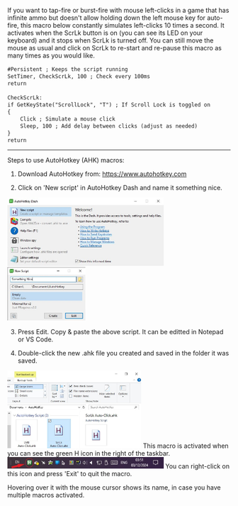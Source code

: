 If you want to tap-fire or burst-fire with mouse left-clicks in a game that has infinite ammo but doesn't allow holding down the left mouse key for auto-fire, this macro below constantly simulates left-clicks 10 times a second. It activates when the ScrLk button is on (you can see its LED on your keyboard) and it stops when ScrLk is turned off. You can still move the mouse as usual and click on ScrLk to re-start and re-pause this macro as many times as you would like.
```AHK
#Persistent ; Keeps the script running
SetTimer, CheckScrLk, 100 ; Check every 100ms
return

CheckScrLk:
if GetKeyState("ScrollLock", "T") ; If Scroll Lock is toggled on
{
    Click ; Simulate a mouse click
    Sleep, 100 ; Add delay between clicks (adjust as needed)
}
return
```
---
Steps to use AutoHotkey (AHK) macros: 

1) Download AutoHotkey from: https://www.autohotkey.com

2) Click on 'New script' in AutoHotkey Dash and name it something nice.
<img src='AutoHotkey Dash.jpg' width='70%' height='70%'>
<img src='New Script.jpg' width='35%' height='35%'>

3) Press Edit. Copy & paste the above script. It can be editted in Notepad or VS Code.

4) Double-click the new .ahk file you created and saved in the folder it was saved.
  <img src='Folder.jpg' width='60%' height='60%'>
   This macro is activated when you can see the green H icon in the right of the taskbar.
<img src='Taskbar.jpg' width='70%' height='70%'>
You can right-click on this icon and press 'Exit' to quit the macro.

Hovering over it with the mouse cursor shows its name, in case you have multiple macros activated.
